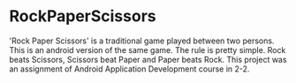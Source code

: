 # RockPaperScissors
'Rock Paper Scissors' is a traditional game played between two persons. This is an android version of the same game.
The rule is pretty simple. Rock beats Scissors, Scissors beat Paper and Paper beats Rock.
This project was an assignment of Android Application Development course in 2-2.
